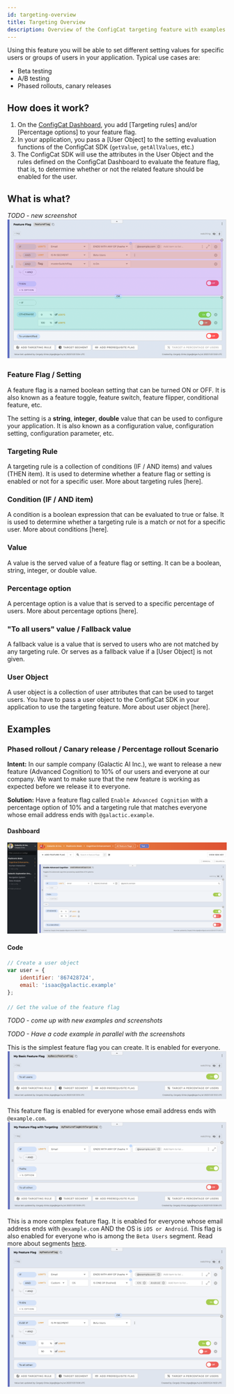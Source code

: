 ```yaml
---
id: targeting-overview
title: Targeting Overview
description: Overview of the ConfigCat targeting feature with examples.
---
```


Using this feature you will be able to set different setting values for specific users or groups of users in your application. Typical use cases are:
- Beta testing
- A/B testing
- Phased rollouts, canary releases

## How does it work?

1. On the <a href="https://app.configcat.com" target="_blank">ConfigCat Dashboard</a>, you add [Targeting rules] and/or [Percentage options] to your feature flag.
2. In your application, you pass a [User Object] to the setting evaluation functions of the ConfigCat SDK (`getValue`, `getAllValues`, etc.)
3. The ConfigCat SDK will use the attributes in the User Object and the rules defined on the ConfigCat Dashboard to evaluate the feature flag, that is, to determine whether or not the related feature should be enabled for the user.

## What is what?
*TODO - new screenshot*
![Targeting Overview](../../static/assets/targeting/targeting-overview/targeting.png)

### Feature Flag / Setting

A feature flag is a named boolean setting that can be turned ON or OFF. It is also known as a feature toggle, feature switch, feature flipper, conditional feature, etc.

The setting is a **string**, **integer**, **double** value that can be used to configure your application. It is also known as a configuration value, configuration setting, configuration parameter, etc.

### Targeting Rule

A targeting rule is a collection of conditions (IF / AND items) and values (THEN item). It is used to determine whether a feature flag or setting is enabled or not for a specific user. More about targeting rules [here].

### Condition (IF / AND item)

A condition is a boolean expression that can be evaluated to true or false. It is used to determine whether a targeting rule is a match or not for a specific user. More about conditions [here].

### Value

A value is the served value of a feature flag or setting. It can be a boolean, string, integer, or double value.

### Percentage option

A percentage option is a value that is served to a specific percentage of users. More about percentage options [here].

### "To all users" value / Fallback value

A fallback value is a value that is served to users who are not matched by any targeting rule. Or serves as a fallback value if a [User Object] is not given.

### User Object

A user object is a collection of user attributes that can be used to target users. You have to pass a user object to the ConfigCat SDK in your application to use the targeting feature. More about user object [here]. 

## Examples

### Phased rollout / Canary release / Percentage rollout Scenario

**Intent:** In our sample company (Galactic AI Inc.), we want to release a new feature (Advanced Cognition) to 10% of our users and everyone at our company. We want to make sure that the new feature is working as expected before we release it to everyone.

**Solution:** Have a feature flag called `Enable Advanced Cognition` with a percentage option of 10% and a targeting rule that matches everyone whose email address ends with `@galactic.example`.

#### Dashboard
![Targeting Example 1](../../static/assets/targeting/targeting-overview/example1.png)

#### Code

```js
// Create a user object
var user = {
    identifier: '867428724',
    email: 'isaac@galactic.example'
};

// Get the value of the feature flag
```


*TODO - come up with new examples and screenshots*

*TODO - Have a code example in parallel with the screenshots*

This is the simplest feature flag you can create. It is enabled for everyone.
![Basic Feature Flag](../../static/assets/targeting/basic.png)

This feature flag is enabled for everyone whose email address ends with `@example.com`.
![Simple Feature Flag](../../static/assets/targeting/simple.png)

This is a more complex feature flag. It is enabled for everyone whose email address ends with `@example.com` AND the OS is `iOS or Android`. This flag is also enabled for everyone who is among the `Beta Users` segment. Read more about segments [here](/targeting/targeting-rules/segment-condition).
![Complex Feature Flag](../../static/assets/targeting/complex.png)